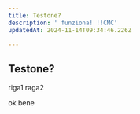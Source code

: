 ```yaml
---
title: Testone?
description: ' funziona! !!CMC'
updatedAt: 2024-11-14T09:34:46.226Z

---
```

## Testone?

riga1
raga2

ok bene